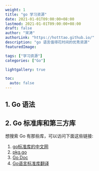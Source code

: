 ```yaml
---
weight: 1
title: "go 学习资源"
date: 2021-01-01T09:00:00+08:00
lastmod: 2021-01-01T09:00:00+08:00
draft: false
author: "宋涛"
authorLink: "https://hotttao.github.io/"
description: "go 语言值得花时间的优秀资源"
featuredImage: 

tags: ["学习资源"]
categories: ["Go"]

lightgallery: true

toc:
  auto: false
---
```



## 1. Go 语法

## 2. Go 标准库和第三方库
想搜索 Go 有那些库，可以访问下面这些链接:
1. [go标准库的中文网](https://studygolang.com/pkgdoc)
2. [pkg.go](https://pkg.go.dev/)
3. [Go Doc](https://godoc.org/)
3. [Go语言标准库翻译](https://books.studygolang.com/The-Golang-Standard-Library-by-Example/)
